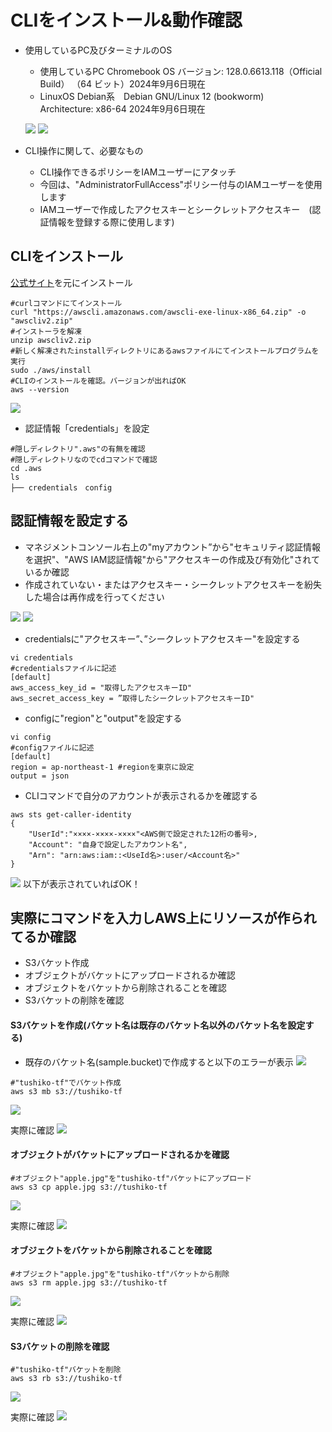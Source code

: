 # CLIをインストール&動作確認

* 使用しているPC及びターミナルのOS
   * 使用しているPC Chromebook OS バージョン: 128.0.6613.118（Official Build） （64 ビット）2024年9月6日現在
   * LinuxOS Debian系　Debian GNU/Linux 12 (bookworm)　Architecture: x86-64 2024年9月6日現在
  
   ![](../images/install/ChromeOS-check1.png)
   ![](../images/install/ChromeOS-check2.png)


* CLI操作に関して、必要なもの
   * CLI操作できるポリシーをIAMユーザーにアタッチ
   * 今回は、"AdministratorFullAccess"ポリシー付与のIAMユーザーを使用します
   * IAMユーザーで作成したアクセスキーとシークレットアクセスキー　(認証情報を登録する際に使用します)
     
## CLIをインストール
[公式サイト](https://docs.aws.amazon.com/ja_jp/cli/latest/userguide/getting-started-install.html)を元にインストール

```
#curlコマンドにてインストール
curl "https://awscli.amazonaws.com/awscli-exe-linux-x86_64.zip" -o "awscliv2.zip"
#インストーラを解凍
unzip awscliv2.zip
#新しく解凍されたinstallディレクトリにあるawsファイルにてインストールプログラムを実行
sudo ./aws/install
#CLIのインストールを確認。バージョンが出ればOK
aws --version
```
![](../images/install/aws-cli-install1.png)

* 認証情報「credentials」を設定
```
#隠しディレクトリ".aws"の有無を確認
#隠しディレクトリなのでcdコマンドで確認
cd .aws
ls
├── credentials　config
```

## 認証情報を設定する
* マネジメントコンソール右上の"myアカウント”から"セキュリティ認証情報を選択"、"AWS IAM認証情報"から"アクセスキーの作成及び有効化"されているか確認
* 作成されていない・またはアクセスキー・シークレットアクセスキーを紛失した場合は再作成を行ってください

![](../images/install/access-key-check1.png)
![](../images/install/access-key-check2.png)

* credentialsに"アクセスキー”、”シークレットアクセスキー"を設定する
```
vi credentials
#credentialsファイルに記述
[default]
aws_access_key_id = "取得したアクセスキーID"
aws_secret_access_key = ”取得したシークレットアクセスキーID"
```

* configに"region"と"output"を設定する
```
vi config
#configファイルに記述
[default]
region = ap-northeast-1 #regionを東京に設定
output = json
```

* CLIコマンドで自分のアカウントが表示されるかを確認する
```
aws sts get-caller-identity
{
    "UserId":"××××-××××-××××"<AWS側で設定された12桁の番号>,
    "Account": "自身で設定したアカウント名",
    "Arn": "arn:aws:iam::<UseId名>:user/<Account名>"
}
```

![](../images/install/myaccout-check.png)
以下が表示されていればOK！

## 実際にコマンドを入力しAWS上にリソースが作られてるか確認
* S3バケット作成
* オブジェクトがバケットにアップロードされるか確認
* オブジェクトをバケットから削除されることを確認
* S3バケットの削除を確認

#### S3バケットを作成(バケット名は既存のバケット名以外のバケット名を設定する)
* 既存のバケット名(sample.bucket)で作成すると以下のエラーが表示
![](../images/install/s3-mb-error.png)

```
#"tushiko-tf"でバケット作成
aws s3 mb s3://tushiko-tf
```
![](../images/install/s3-mb1.png)

実際に確認
![](../images/install/bucket-managementconsole.png)

#### オブジェクトがバケットにアップロードされるかを確認
```
#オブジェクト"apple.jpg"を"tushiko-tf"バケットにアップロード
aws s3 cp apple.jpg s3://tushiko-tf
```
![](../images/install/upload-apple.png)

実際に確認
![](../images/install/tushiko-tf-upload.png)

#### オブジェクトをバケットから削除されることを確認
```
#オブジェクト"apple.jpg"を"tushiko-tf"バケットから削除
aws s3 rm apple.jpg s3://tushiko-tf
```
![](../images/install/apple-delete.png)

実際に確認
![](../images/install/delete-object.png)

#### S3バケットの削除を確認
```
#"tushiko-tf"バケットを削除
aws s3 rb s3://tushiko-tf
```
![](../images/install/s3-rb1.png)

実際に確認
![](../images/install/S3-rm-bucket.png)